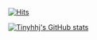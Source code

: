[![Hits](https://hits.seeyoufarm.com/api/count/incr/badge.svg?url=https%3A%2F%2Fgithub.com%2Ftinyhhj%2Fhit-counter&count_bg=%2379C83D&title_bg=%23555555&icon=&icon_color=%23E7E7E7&title=hits&edge_flat=false)](https://hits.seeyoufarm.com)

[![Tinyhhj's GitHub stats](https://github-readme-stats.vercel.app/api?username=Tinyhhj)](https://github.com/anuraghazra/github-readme-stats)

<!--
**tinyhhj/tinyhhj** is a ✨ _special_ ✨ repository because its `README.md` (this file) appears on your GitHub profile.

Here are some ideas to get you started:

- 🔭 I’m currently working on ...
- 🌱 I’m currently learning ...
- 👯 I’m looking to collaborate on ...
- 🤔 I’m looking for help with ...
- 💬 Ask me about ...
- 📫 How to reach me: ...
- 😄 Pronouns: ...
- ⚡ Fun fact: ...
-->
